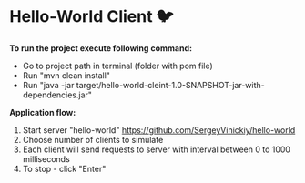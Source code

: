 # Hello-World Client :bird:

**To run the project execute following command:**
* Go to project path in terminal (folder with pom file)
* Run \"mvn clean install\"
* Run \"java -jar target/hello-world-cleint-1.0-SNAPSHOT-jar-with-dependencies.jar\"


**Application flow:**
1. Start server "hello-world" https://github.com/SergeyVinickiy/hello-world
2. Choose number of clients to simulate
3. Each client will send requests to server with interval between 0 to 1000 milliseconds
4. To stop - click "Enter"
